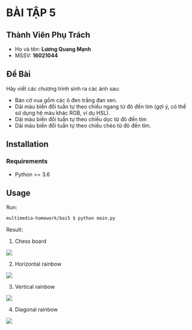 # BÀI TẬP 5

## Thành Viên Phụ Trách

- Họ và tên: **Lương Quang Mạnh**
- MSSV: **16021044**

## Đề Bài

Hãy viết các chương trình sinh ra các ảnh sau:
- Bàn cờ vua gồm các ô đen trắng đan xen.
- Dải màu biến đổi tuần tự theo chiều ngang từ đỏ đến tím (gợi ý, có thể sử dụng hệ màu khác RGB, ví dụ HSL).
- Dải màu biến đổi tuần tự theo chiều dọc từ đỏ đến tím
- Dải màu biến đổi tuần tự theo chiều chéo từ đỏ đến tím.

## Installation

### Requirements

- Python >= 3.6

## Usage

Run:

```bash
multimedia-homework/bai5 $ python main.py
```

Result:

1. Chess board

![](https://github.com/vantrong291/multimedia-homework/blob/master/bai5/output/chess_board.jpg)

2. Horizontal rainbow

![](https://github.com/vantrong291/multimedia-homework/blob/master/bai5/output/rainbow_horizontal.jpg)

3. Vertical rainbow

![](https://github.com/vantrong291/multimedia-homework/blob/master/bai5/output/rainbow_vertical.jpg)

4. Diagonal rainbow

![](https://github.com/vantrong291/multimedia-homework/blob/master/bai5/output/rainbow_diagonal.jpg)
